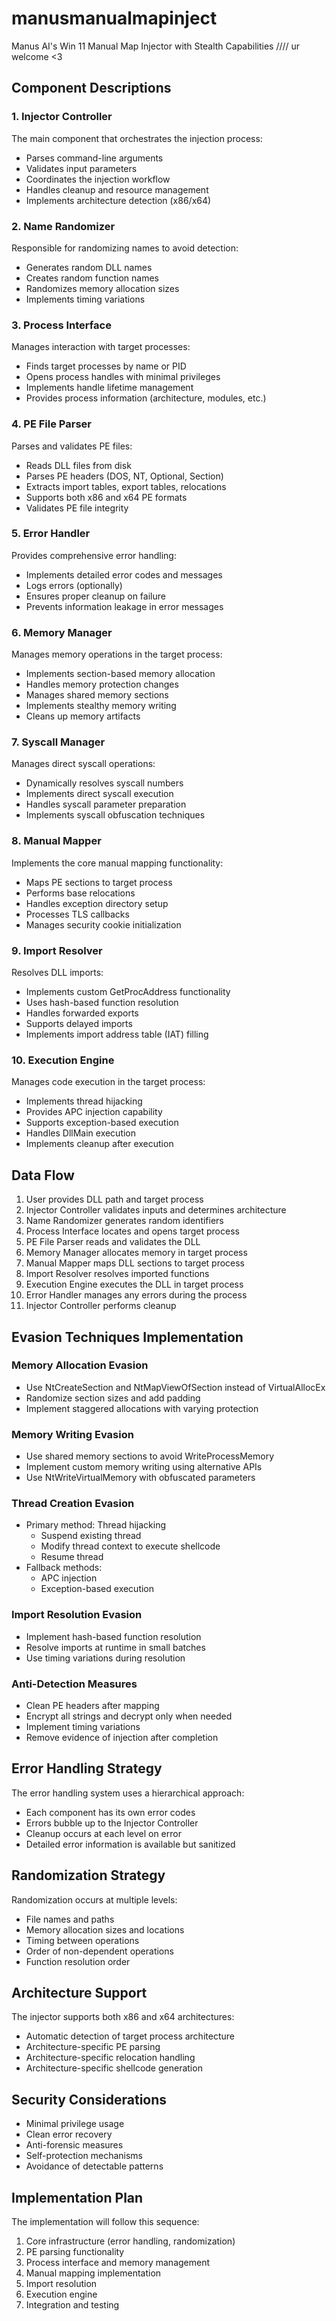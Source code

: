 # manusmanualmapinject
Manus AI's Win 11 Manual Map Injector with Stealth Capabilities //// ur welcome <3

## Component Descriptions

### 1. Injector Controller

The main component that orchestrates the injection process:
- Parses command-line arguments
- Validates input parameters
- Coordinates the injection workflow
- Handles cleanup and resource management
- Implements architecture detection (x86/x64)

### 2. Name Randomizer

Responsible for randomizing names to avoid detection:
- Generates random DLL names
- Creates random function names
- Randomizes memory allocation sizes
- Implements timing variations

### 3. Process Interface

Manages interaction with target processes:
- Finds target processes by name or PID
- Opens process handles with minimal privileges
- Implements handle lifetime management
- Provides process information (architecture, modules, etc.)

### 4. PE File Parser

Parses and validates PE files:
- Reads DLL files from disk
- Parses PE headers (DOS, NT, Optional, Section)
- Extracts import tables, export tables, relocations
- Supports both x86 and x64 PE formats
- Validates PE file integrity

### 5. Error Handler

Provides comprehensive error handling:
- Implements detailed error codes and messages
- Logs errors (optionally)
- Ensures proper cleanup on failure
- Prevents information leakage in error messages

### 6. Memory Manager

Manages memory operations in the target process:
- Implements section-based memory allocation
- Handles memory protection changes
- Manages shared memory sections
- Implements stealthy memory writing
- Cleans up memory artifacts

### 7. Syscall Manager

Manages direct syscall operations:
- Dynamically resolves syscall numbers
- Implements direct syscall execution
- Handles syscall parameter preparation
- Implements syscall obfuscation techniques

### 8. Manual Mapper

Implements the core manual mapping functionality:
- Maps PE sections to target process
- Performs base relocations
- Handles exception directory setup
- Processes TLS callbacks
- Manages security cookie initialization

### 9. Import Resolver

Resolves DLL imports:
- Implements custom GetProcAddress functionality
- Uses hash-based function resolution
- Handles forwarded exports
- Supports delayed imports
- Implements import address table (IAT) filling

### 10. Execution Engine

Manages code execution in the target process:
- Implements thread hijacking
- Provides APC injection capability
- Supports exception-based execution
- Handles DllMain execution
- Implements cleanup after execution

## Data Flow

1. User provides DLL path and target process
2. Injector Controller validates inputs and determines architecture
3. Name Randomizer generates random identifiers
4. Process Interface locates and opens target process
5. PE File Parser reads and validates the DLL
6. Memory Manager allocates memory in target process
7. Manual Mapper maps DLL sections to target process
8. Import Resolver resolves imported functions
9. Execution Engine executes the DLL in target process
10. Error Handler manages any errors during the process
11. Injector Controller performs cleanup

## Evasion Techniques Implementation

### Memory Allocation Evasion
- Use NtCreateSection and NtMapViewOfSection instead of VirtualAllocEx
- Randomize section sizes and add padding
- Implement staggered allocations with varying protection

### Memory Writing Evasion
- Use shared memory sections to avoid WriteProcessMemory
- Implement custom memory writing using alternative APIs
- Use NtWriteVirtualMemory with obfuscated parameters

### Thread Creation Evasion
- Primary method: Thread hijacking
  - Suspend existing thread
  - Modify thread context to execute shellcode
  - Resume thread
- Fallback methods:
  - APC injection
  - Exception-based execution

### Import Resolution Evasion
- Implement hash-based function resolution
- Resolve imports at runtime in small batches
- Use timing variations during resolution

### Anti-Detection Measures
- Clean PE headers after mapping
- Encrypt all strings and decrypt only when needed
- Implement timing variations
- Remove evidence of injection after completion

## Error Handling Strategy

The error handling system uses a hierarchical approach:
- Each component has its own error codes
- Errors bubble up to the Injector Controller
- Cleanup occurs at each level on error
- Detailed error information is available but sanitized

## Randomization Strategy

Randomization occurs at multiple levels:
- File names and paths
- Memory allocation sizes and locations
- Timing between operations
- Order of non-dependent operations
- Function resolution order

## Architecture Support

The injector supports both x86 and x64 architectures:
- Automatic detection of target process architecture
- Architecture-specific PE parsing
- Architecture-specific relocation handling
- Architecture-specific shellcode generation

## Security Considerations

- Minimal privilege usage
- Clean error recovery
- Anti-forensic measures
- Self-protection mechanisms
- Avoidance of detectable patterns

## Implementation Plan

The implementation will follow this sequence:
1. Core infrastructure (error handling, randomization)
2. PE parsing functionality
3. Process interface and memory management
4. Manual mapping implementation
5. Import resolution
6. Execution engine
7. Integration and testing
